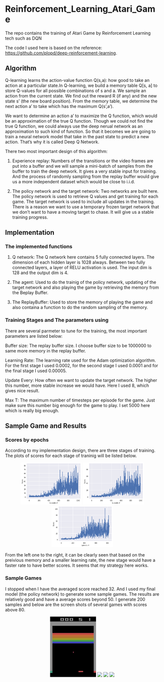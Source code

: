 # Reinforcement_Learning_Atari_Game
The repo contains the training of Atari Game by Reinforcement Learning tech such as DQN

The code I used here is based on the reference: https://github.com/plopd/deep-reinforcement-learning.

## Algorithm

Q-learning learns the action-value function Q(s,a): how good to take an action at a particular state.In Q-learning, we build a memory table Q[s, a] to store Q-values for all possible combinations of s and a. We sample an action from the current state. We find out the reward R (if any) and the new state s’ (the new board position). From the memory table, we determine the next action a’ to take which has the maximum Q(s’,a’).

We want to determine an action a’ to maximize the Q function, which would be an approximation of the true Q function. Though we could not find the true Q function, we could always use the deep nerual network as an approximation to such kind of function. So that it becomes we are going to train a neural network model that take in the past state to predict a new action. That’s why it is called Deep Q Network.

There two most important design of this algorithm:

1. Experience replay: Numbers of the transitions or the video frames are put into a buffer and we will sample a mini-batch of samples from the buffer to train the deep network. It gives a very stable input for training. And the process of randomly sampling from the replay buffer would give us a more independent dataset which would be close to i.i.d.

2. The policy network and the target network: Two networks are built here. The policy network is used to retrieve Q values and get training for each game. The target network is used to include all updates in the training. There is a reason we want to use a temporary frozen target network that we don’t want to have a moving target to chase. It will give us a stable training progress.

## Implementation

### The implemented functions

1. Q network: The Q network here contains 5 fully connected layers. The dimension of each hidden layer is 1028 always. Between two fully connected layers, a layer of RELU activation is used. The input dim is 128 and the output dim is 4.

2. The agent: Used to do the trainig of the policy network, updating of the target network and also playing the game by retrieving the memory from the Beplay Buffer.

3. The ReplayBuffer: Used to store the memory of playing the game and also containa a function to do the random sampling of the memory.

### Training Stages and The parameters using

There are several parmeter to tune for the training, the most important parameters are listed below:

Buffer size: The replay buffer size. I choose buffer size to be 1000000 to same more memory in the replay buffer.

Learning Rate: The learning rate used for the Adam optimization algorithm. For the first stage I used 0.0002, for the second stage I used 0.0001 and for the final stage I used 0.00005.

Update Every: How often we want to update the target network. The higher this number, more stable increase we would have. Here I used 8, which gives nice result.

Max T: The maximum number of timesteps per episode for the game. Just make sure this number big enough for the game to play. I set 5000 here which is really big enough.

## Sample Game and Results

### Scores by epochs

According to my implementation design, there are three stages of training. The plots of scores for each stage of traninig will be listed below.

<div align="center">
        <img src="https://github.com/nji3/Reinforcement_Learning_Atari_Game/blob/master/readme_pics/stage_1.png" width="200px"</img>
        <img src="https://github.com/nji3/Reinforcement_Learning_Atari_Game/blob/master/readme_pics/stage_2.png" width="200px"</img>
        <img src="https://github.com/nji3/Reinforcement_Learning_Atari_Game/blob/master/readme_pics/stage_3.png" width="200px"</img>
</div>

From the left one to the right, it can be clearly seen that based on the preivious memory and a smaller learning rate, the new stage would have a faster rate to have better scores. It seems that my strategy here works.

### Sample Games

I stopped when I have the averaged score reached 32. And I used my final model (the policy network) to generate some sample games. The results are relatively good and have a average scores beyond 50. I generate 200 samples and below are the screen shots of several games with scores above 80.

<div align="center">
        <img src="https://github.com/nji3/Reinforcement_Learning_Atari_Game/blob/master/readme_pics/81_gif.gif" width="150px"</img>
        <img src="https://github.com/nji3/Reinforcement_Learning_Atari_Game/blob/master/readme_pics/82_gif.png" width="150px"</img>
        <img src="https://github.com/nji3/Reinforcement_Learning_Atari_Game/blob/master/readme_pics/87_gif.png" width="150px"</img>
        <img src="https://github.com/nji3/Reinforcement_Learning_Atari_Game/blob/master/readme_pics/96_gif.png" width="150px"</img>
</div>
